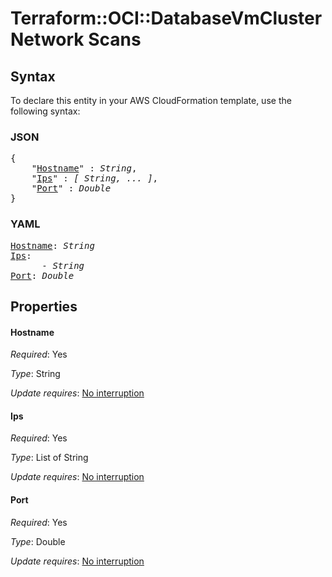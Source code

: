 # Terraform::OCI::DatabaseVmClusterNetwork Scans

## Syntax

To declare this entity in your AWS CloudFormation template, use the following syntax:

### JSON

<pre>
{
    "<a href="#hostname" title="Hostname">Hostname</a>" : <i>String</i>,
    "<a href="#ips" title="Ips">Ips</a>" : <i>[ String, ... ]</i>,
    "<a href="#port" title="Port">Port</a>" : <i>Double</i>
}
</pre>

### YAML

<pre>
<a href="#hostname" title="Hostname">Hostname</a>: <i>String</i>
<a href="#ips" title="Ips">Ips</a>: <i>
      - String</i>
<a href="#port" title="Port">Port</a>: <i>Double</i>
</pre>

## Properties

#### Hostname

_Required_: Yes

_Type_: String

_Update requires_: [No interruption](https://docs.aws.amazon.com/AWSCloudFormation/latest/UserGuide/using-cfn-updating-stacks-update-behaviors.html#update-no-interrupt)

#### Ips

_Required_: Yes

_Type_: List of String

_Update requires_: [No interruption](https://docs.aws.amazon.com/AWSCloudFormation/latest/UserGuide/using-cfn-updating-stacks-update-behaviors.html#update-no-interrupt)

#### Port

_Required_: Yes

_Type_: Double

_Update requires_: [No interruption](https://docs.aws.amazon.com/AWSCloudFormation/latest/UserGuide/using-cfn-updating-stacks-update-behaviors.html#update-no-interrupt)

